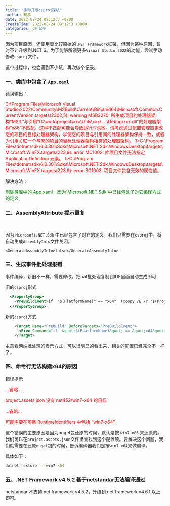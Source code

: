 ```yaml
---
title: "手动升级csproj踩坑"
author: 胡承
date: 2022-08-24 09:12:3 +0800
CreateTime: 2022-08-24 09:12:3 +0800
categories: C# WPF
---
```


因为项目原因，还使用着比较原始的`.NET Framework`框架，但因为某种原因，暂时不让升级到.NET 6。为了能够解锁更多`Visual Studio 2022`的功能，尝试手动修改`csproj`文件。

<!-- more -->

这个过程中，也会遇到不少坑，再次做个记录。

### **一、类库中包含了 `App.xaml`**

错误输出：

<font color=red>

C:\Program Files\Microsoft Visual Studio\2022\Community\MSBuild\Current\Bin\amd64\Microsoft.Common.CurrentVersion.targets(2302,5): warning MSB3270: 所生成项目的处理器架构“MSIL”与引用“D:\work\project\xxx\Utils\xxx\\..\..\Debug\xxx.dll”的处理器架构“x86”不匹配。这种不匹配可能会导致运行时失败。请考虑通过配置管理器更改您的项目的目标处理器架构，以使您的项目与引用间的处理器架构保持一致，或者为引用关联一个与您的项目的目标处理器架构相符的处理器架构。
1>C:\Program Files\dotnet\sdk\6.0.301\Sdks\Microsoft.NET.Sdk.WindowsDesktop\targets\Microsoft.WinFX.targets(223,9): error MC1002: 库项目文件无法指定 ApplicationDefinition 元素。
1>C:\Program Files\dotnet\sdk\6.0.301\Sdks\Microsoft.NET.Sdk.WindowsDesktop\targets\Microsoft.WinFX.targets(223,9): error BG1003: 项目文件包含无效的属性值。

</font>  


解决方法：

<font color=green>
删除类库中的 App.xaml，因为`Microsoft.NET.Sdk`中已经包含了对它编译方式的定义。
</font>

<br/>

### **二、AssemblyAttribute 提示重复**

<br/>

因为 `Microsoft.NET.Sdk` 中已经包含了对它的定义，我们只需要在`csproj`中，将自动生成`AssemblyInfo`文件关闭。

    <GenerateAssemblyInfo>false</GenerateAssemblyInfo>

### **三、生成事件批处理报错**

事件编译，新旧不一样，需要修改。把bat批处理复制到IDE里面自动生成即可

旧的`csproj`形式
```xml
  <PropertyGroup>
    <PreBuildEvent>if  "$(PlatformName)" == "x64"  (xcopy /E /Y "$(ProjectDir)libs\x64\*.*" "$(ProjectDir)libs\") else (xcopy /E /Y "$(ProjectDir)libs\x86\*.*" "$(ProjectDir)libs\")</PreBuildEvent>
  </PropertyGroup>
```

新的`csproj`方式

```xml
	<Target Name="PreBuild" BeforeTargets="PreBuildEvent">
	  <Exec Command="if  &quot;$(PlatformName)&quot; == &quot;x64&quot;  (xcopy /E /Y &quot;$(ProjectDir)libs\x64\*.*&quot; &quot;$(ProjectDir)libs\&quot;) else (xcopy /E /Y &quot;$(ProjectDir)libs\x86\*.*&quot; &quot;$(ProjectDir)libs\&quot;)" />
	</Target>
```
主意看两端批处理的表示方式，可以很明显的看出来，相关的配置已经完全不一样了。
 
### **四、命令行无法构建x64的原因**

错误提示

<font color=red>
...省略... 

project.assets.json 没有 net452/win7-x64 的目标 

...省略...

可能需要在项目 RuntimeIdentifiers 中包括 “win7-x64”.
</font>

这个错误的主要原因是因为nuget包还原的时候，默认是按 `win7-x86` 来还原的。我们可以在`project.assets.json`文件里面找到这个配置项。要解决这个问题，我们就需要在还原`nuget`包的时候，告诉编译器我们是按`win7-x64`来做编译。

具体如下：
```cmd
dotnet restore -r win7-x64
```

### **五、.NET Framework v4.5.2 基于netstandar无法编译通过**

netstandar 不支持.net framework v4.5.2，升级到.net framework v4.6.1 以上即可。